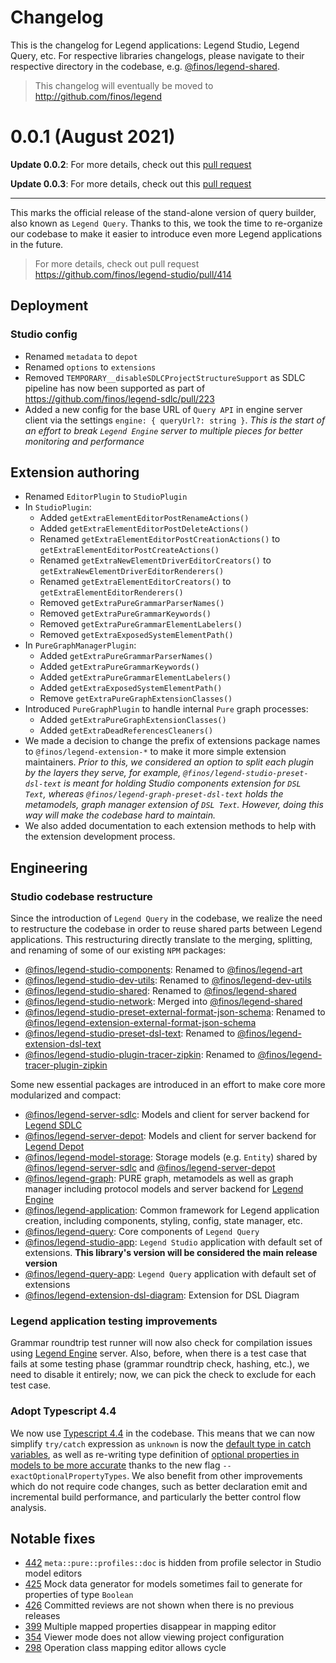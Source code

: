 # Changelog

This is the changelog for Legend applications: Legend Studio, Legend Query, etc. For respective libraries changelogs, please navigate to their respective directory in the codebase, e.g. [@finos/legend-shared](https://github.com/finos/legend-studio/tree/master/packages/legend-shared).

> This changelog will eventually be moved to http://github.com/finos/legend

# 0.0.1 (August 2021)

**Update 0.0.2**: For more details, check out this [pull request](https://github.com/finos/legend-studio/pull/433)

**Update 0.0.3**: For more details, check out this [pull request](https://github.com/finos/legend-studio/pull/438)

---

This marks the official release of the stand-alone version of query builder, also known as `Legend Query`. Thanks to this, we took the time to re-organize our codebase to make it easier to introduce even more Legend applications in the future.

> For more details, check out pull request https://github.com/finos/legend-studio/pull/414

## Deployment

### Studio config

- Renamed `metadata` to `depot`
- Renamed `options` to `extensions`
- Removed `TEMPORARY__disableSDLCProjectStructureSupport` as SDLC pipeline has now been supported as part of https://github.com/finos/legend-sdlc/pull/223
- Added a new config for the base URL of `Query API` in engine server client via the settings `engine: { queryUrl?: string }`. _This is the start of an effort to break `Legend Engine` server to multiple pieces for better monitoring and performance_

## Extension authoring

- Renamed `EditorPlugin` to `StudioPlugin`
- In `StudioPlugin`:
  - Added `getExtraElementEditorPostRenameActions()`
  - Added `getExtraElementEditorPostDeleteActions()`
  - Renamed `getExtraElementEditorPostCreationActions()` to `getExtraElementEditorPostCreateActions()`
  - Renamed `getExtraNewElementDriverEditorCreators()` to `getExtraNewElementDriverEditorRenderers()`
  - Renamed `getExtraElementEditorCreators()` to `getExtraElementEditorRenderers()`
  - Removed `getExtraPureGrammarParserNames()`
  - Removed `getExtraPureGrammarKeywords()`
  - Removed `getExtraPureGrammarElementLabelers()`
  - Removed `getExtraExposedSystemElementPath()`
- In `PureGraphManagerPlugin`:
  - Added `getExtraPureGrammarParserNames()`
  - Added `getExtraPureGrammarKeywords()`
  - Added `getExtraPureGrammarElementLabelers()`
  - Added `getExtraExposedSystemElementPath()`
  - Remove `getExtraPureGraphExtensionClasses()`
- Introduced `PureGraphPlugin` to handle internal `Pure` graph processes:
  - Added `getExtraPureGraphExtensionClasses()`
  - Added `getExtraDeadReferencesCleaners()`
- We made a decision to change the prefix of extensions package names to `@finos/legend-extension-*` to make it more simple extension maintainers. _Prior to this, we considered an option to split each plugin by the layers they serve, for example, `@finos/legend-studio-preset-dsl-text` is meant for holding Studio components extension for `DSL Text`, whereas `@finos/legend-graph-preset-dsl-text` holds the metamodels, graph manager extension of `DSL Text`. However, doing this way will make the codebase hard to maintain._
- We also added documentation to each extension methods to help with the extension development process.

## Engineering

### Studio codebase restructure

Since the introduction of `Legend Query` in the codebase, we realize the need to restructure the codebase in order to reuse shared parts between Legend applications. This restructuring directly translate to the merging, splitting, and renaming of some of our existing `NPM` packages:

- [@finos/legend-studio-components](https://www.npmjs.com/package/@finos/legend-studio-components): Renamed to [@finos/legend-art](https://www.npmjs.com/package/@finos/legend-art)
- [@finos/legend-studio-dev-utils](https://www.npmjs.com/package/@finos/legend-studio-dev-utils): Renamed to [@finos/legend-dev-utils](https://www.npmjs.com/package/@finos/legend-dev-utils)
- [@finos/legend-studio-shared](https://www.npmjs.com/package/@finos/legend-studio-shared): Renamed to [@finos/legend-shared](https://www.npmjs.com/package/@finos/legend-shared)
- [@finos/legend-studio-network](https://www.npmjs.com/package/@finos/legend-studio-network): Merged into [@finos/legend-shared](https://www.npmjs.com/package/@finos/legend-shared)
- [@finos/legend-studio-preset-external-format-json-schema](https://www.npmjs.com/package/@finos/legend-studio-preset-external-format-json-schema): Renamed to [@finos/legend-extension-external-format-json-schema](https://www.npmjs.com/package/@finos/legend-extension-external-format-json-schema)
- [@finos/legend-studio-preset-dsl-text](https://www.npmjs.com/package/@finos/legend-studio-preset-dsl-text): Renamed to [@finos/legend-extension-dsl-text](https://www.npmjs.com/package/@finos/legend-extension-dsl-text)
- [@finos/legend-studio-plugin-tracer-zipkin](https://www.npmjs.com/package/@finos/legend-studio-plugin-tracer-zipkin): Renamed to [@finos/legend-tracer-plugin-zipkin](https://www.npmjs.com/package/@finos/legend-tracer-plugin-zipkin)

Some new essential packages are introduced in an effort to make core more modularized and compact:

- [@finos/legend-server-sdlc](https://www.npmjs.com/package/@finos/legend-server-sdlc): Models and client for server backend for [Legend SDLC](https://github.com/finos/legend-sdlc)
- [@finos/legend-server-depot](https://www.npmjs.com/package/@finos/legend-server-depot): Models and client for server backend for [Legend Depot](https://github.com/finos/legend-depot)
- [@finos/legend-model-storage](https://www.npmjs.com/package/@finos/legend-model-storage): Storage models (e.g. `Entity`) shared by [@finos/legend-server-sdlc](https://www.npmjs.com/package/@finos/legend-server-sdlc) and [@finos/legend-server-depot](https://www.npmjs.com/package/@finos/legend-server-depot)
- [@finos/legend-graph](https://www.npmjs.com/package/@finos/legend-graph): PURE graph, metamodels as well as graph manager including protocol models and server backend for [Legend Engine](https://github.com/finos/legend-engine)
- [@finos/legend-application](https://www.npmjs.com/package/@finos/legend-application): Common framework for Legend application creation, including components, styling, config, state manager, etc.
- [@finos/legend-query](https://www.npmjs.com/package/@finos/legend-query): Core components of `Legend Query`
- [@finos/legend-studio-app](https://www.npmjs.com/package/@finos/studio-app): `Legend Studio` application with default set of extensions. **This library's version will be considered the main release version**
- [@finos/legend-query-app](https://www.npmjs.com/package/@finos/legend-query-app): `Legend Query` application with default set of extensions
- [@finos/legend-extension-dsl-diagram](https://www.npmjs.com/package/@finos/legend-extension-dsl-diagram): Extension for DSL Diagram

### Legend application testing improvements

Grammar roundtrip test runner will now also check for compilation issues using [Legend Engine](https://github.com/finos/legend-engine) server. Also, before, when there is a test case that fails at some testing phase (grammar roundtrip check, hashing, etc.), we need to disable it entirely; now, we can pick the check to exclude for each test case.

### Adopt Typescript 4.4

We now use [Typescript 4.4](https://www.typescriptlang.org/docs/handbook/release-notes/typescript-4-4.html) in the codebase. This means that we can now simplify `try/catch` expression as `unknown` is now the [default type in catch variables](https://www.typescriptlang.org/docs/handbook/release-notes/typescript-4-4.html#defaulting-to-the-unknown-type-in-catch-variables---useunknownincatchvariables), as well as re-writing type definition of [optional properties in models to be more accurate](https://www.typescriptlang.org/docs/handbook/release-notes/typescript-4-4.html#exact-optional-property-types---exactoptionalpropertytypes) thanks to the new flag `--exactOptionalPropertyTypes`. We also benefit from other improvements which do not require code changes, such as better declaration emit and incremental build performance, and particularly the better control flow analysis.

## Notable fixes

- [442](https://github.com/finos/legend-studio/issues/442) `meta::pure::profiles::doc` is hidden from profile selector in Studio model editors
- [425](https://github.com/finos/legend-studio/issues/425) Mock data generator for models sometimes fail to generate for properties of type `Boolean`
- [426](https://github.com/finos/legend-studio/issues/426) Committed reviews are not shown when there is no previous releases
- [399](https://github.com/finos/legend-studio/issues/399) Multiple mapped properties disappear in mapping editor
- [354](https://github.com/finos/legend-studio/issues/354) Viewer mode does not allow viewing project configuration
- [298](https://github.com/finos/legend-studio/issues/298) Operation class mapping editor allows cycle
